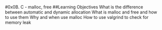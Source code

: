 #0x0B. C - malloc, free
##Learning Objectives
What is the difference between automatic and dynamic allocation
What is malloc and free and how to use them
Why and when use malloc
How to use valgrind to check for memory leak


